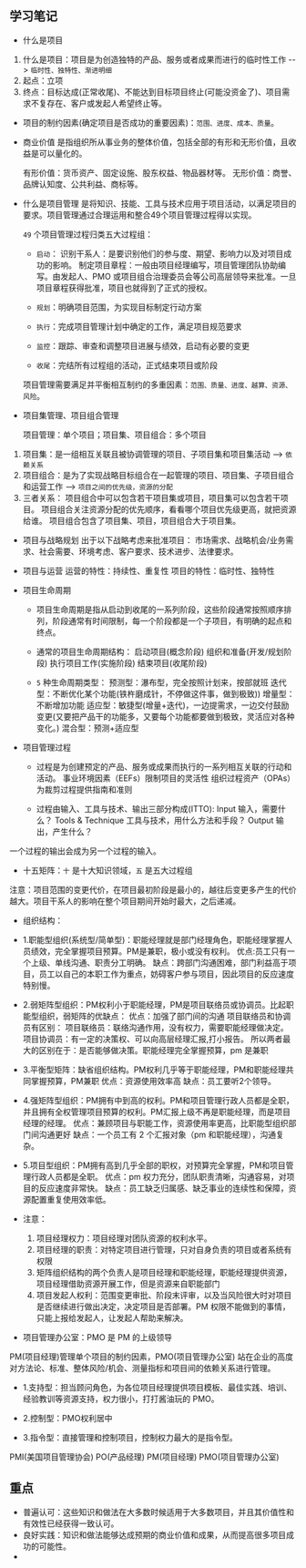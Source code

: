 ## 学习笔记

* 什么是项目

1. 什么是项目：项目是为创造独特的产品、服务或者成果而进行的临时性工作 --> `临时性、独特性、渐进明细`
2. 起点：立项
3. 终点：目标达成(正常收尾)、不能达到目标项目终止(可能没资金了)、项目需求不复存在、客户或发起人希望终止等。

* 项目的制约因素(确定项目是否成功的重要因素)：`范围、进度、成本、质量`。

* 商业价值
    是指组织所从事业务的整体价值，包括全部的有形和无形价值，且收益是可以量化的。

    有形价值：货币资产、固定设施、股东权益、物品器材等。
    无形价值：商誉、品牌认知度、公共利益、商标等。

* 什么是项目管理
    是将知识、技能、工具与技术应用于项目活动，以满足项目的要求。项目管理通过合理运用和整合49个项目管理过程得以实现。

    `49` 个项目管理过程归类五大过程组：
    - `启动`：
        识别干系人：是要识别他们的参与度、期望、影响力以及对项目成功的影响。
        制定项目章程：一般由项目经理编写，项目管理团队协助编写。由发起人、PMO 或项目组合治理委员会等公司高层领导来批准。一旦项目章程获得批准，项目也就得到了正式的授权。

    - `规划`：明确项目范围，为实现目标制定行动方案

    - `执行`：完成项目管理计划中确定的工作，满足项目规范要求

    - `监控`：跟踪、审查和调整项目进展与绩效，启动有必要的变更

    - `收尾`：完结所有过程组的活动，正式结束项目或阶段

    项目管理需要满足并平衡相互制约的多重因素：`范围、质量、进度、越算、资源、风险`。

* 项目集管理、项目组合管理

    项目管理：单个项目；项目集、项目组合：多个项目
1. 项目集：是一组相互关联且被协调管理的项目、子项目集和项目集活动 --> `依赖关系`
2. 项目组合：是为了实现战略目标组合在一起管理的项目、项目集、子项目组合和运营工作 --> `项目之间的优先级，资源的分配`
3. 三者关系：
    项目组合中可以包含若干项目集或项目，项目集可以包含若干项目。
    项目组合关注资源分配的优先顺序，看看哪个项目优先级更高，就把资源给谁。
    项目组合包含了项目集、项目，项目组合大于项目集。

* 项目与战略规划
    出于以下战略考虑来批准项目：
        市场需求、战略机会/业务需求、社会需要、环境考虑、客户要求、技术进步、法律要求。

* 项目与运营
    运营的特性：持续性、重复性
    项目的特性：临时性、独特性

* 项目生命周期
    - 项目生命周期是指从启动到收尾的一系列阶段，这些阶段通常按照顺序排列，阶段通常有时间限制，每一个阶段都是一个子项目，有明确的起点和终点。
    - 通常的项目生命周期结构：
        启动项目(概念阶段)
        组织和准备(开发/规划阶段)
        执行项目工作(实施阶段)
        结束项目(收尾阶段)

    - `5` 种生命周期类型：
        预测型：瀑布型，完全按照计划来，按部就班
        迭代型：不断优化某个功能(铁杵磨成针，不停做这件事，做到极致))
        增量型：不断增加功能
        适应型：敏捷型(增量+迭代)，一边提需求，一边交付鼓励变更(又要把产品干的功能多，又要每个功能都要做到极致，灵活应对各种变化。)
        混合型：预测+适应型

* 项目管理过程
    - 过程是为创建预定的产品、服务或成果而执行的一系列相互关联的行动和活动。
    事业环境因素（EEFs）限制项目的灵活性
    组织过程资产（OPAs）为裁剪过程提供指南和准则

    - 过程由输入、工具与技术、输出三部分构成(ITTO):
    Input 输入，需要什么？
    Tools & Technique 工具与技术，用什么方法和手段？
    Output 输出，产生什么？

一个过程的输出会成为另一个过程的输入。

* 十五矩阵：`十` 是十大知识领域，`五` 是五大过程组

注意：项目范围的变更代价，在项目最初阶段是最小的，越往后变更多产生的代价越大。项目干系人的影响在整个项目期间开始时最大，之后递减。

* 组织结构：
- 1.职能型组织(系统型/简单型)：职能经理就是部门经理角色，职能经理掌握人员绩效，完全掌握项目预算。PM是兼职，极小或没有权利。
    优点:员工只有一个上级、单线沟通、职责分工明确。
    缺点：跨部门沟通困难，部门利益高于项目，员工以自己的本职工作为重点，妨碍客户参与项目，因此项目的反应速度特别慢。

- 2.弱矩阵型组织：PM权利小于职能经理，PM是项目联络员或协调员。比起职能型组织，弱矩阵的优缺点：
    优点：加强了部门间的沟通
    项目联络员和协调员有区别：
        项目联络员：联络沟通作用，没有权力，需要职能经理做决定。
        项目协调员：有一定的决策权、可以向高层经理汇报,打小报告。
        所以两者最大的区别在于：是否能够做决策。职能经理完全掌握预算，pm 是兼职

- 3.平衡型矩阵：缺省组织结构。PM权利几乎等于职能经理，PM和职能经理共同掌握预算，PM兼职
    优点：资源使用效率高
    缺点：员工要听2个领导。

- 4.强矩阵型组织：PM拥有中到高的权利。PM和项目管理行政人员都是全职，并且拥有全权管理项目预算的权利。PM汇报上级不再是职能经理，而是项目经理的经理。
    优点：兼顾项目与职能工作，资源使用率更高，比职能型组织部门间沟通更好
    缺点：一个员工有 2 个汇报对象（pm 和职能经理），沟通复杂。

- 5.项目型组织：PM拥有高到几乎全部的职权，对预算完全掌握，PM和项目管理行政人员都是全职。
    优点：pm 权力充分，团队职责清晰，沟通容易，对项目的反应速度非常快。
    缺点：员工缺乏归属感、缺乏事业的连续性和保障，资源配置重复使用效率低。

- 注意：
    1. 项目经理权力：项目经理对团队资源的权利水平。
    2. 项目经理的职责：对特定项目进行管理，只对自身负责的项目或者系统有权限
    3. 矩阵组织结构的两个负责人是项目经理和职能经理，职能经理提供资源，项目经理借助资源开展工作，但是资源来自职能部门
    4. 项目发起人权利：范围变更审批、阶段末评审，以及当风险很大时对项目是否继续进行做出决定，决定项目是否部署。PM 权限不能做到的事情，只能上报给发起人，让发起人帮助来解决。

* 项目管理办公室：PMO 是 PM 的上级领导

PM(项目经理)管理单个项目的制约因素，PMO(项目管理办公室) 站在企业的高度对方法论、标准、整体风险/机会、测量指标和项目间的依赖关系进行管理。

- 1.支持型：担当顾问角色，为各位项目经理提供项目模板、最佳实践、培训、经验教训等资源支持，权力很小，打打酱油玩的 PMO。

- 2.控制型：PMO权利居中

- 3.指令型：直接管理和控制项目，控制权力最大的是指令型。


PMI(美国项目管理协会) PO(产品经理) PM(项目经理) PMO(项目管理办公室)

## 重点

* 普遍认可：这些知识和做法在大多数时候适用于大多数项目，并且其价值性和有效性已经获得一致认可。
* 良好实践：知识和做法能够达成预期的商业价值和成果，从而提高很多项目成功的可能性。
* 
